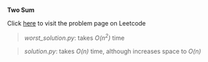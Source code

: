 **Two Sum**

Click [here](https://leetcode.com/problems/two-sum/) to visit the problem page on Leetcode

> *worst_solution.py*: takes *O(n<sup>2</sup>)* time


> *solution.py*: takes *O(n)* time, although increases space to *O(n)*
